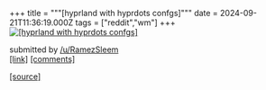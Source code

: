 +++
title = """[hyprland with hyprdots confgs]"""
date = 2024-09-21T11:36:19.000Z
tags = ["reddit","wm"]
+++
[![[hyprland with hyprdots confgs] ](https://preview.redd.it/ka4empqjf5qd1.png?width=640&crop=smart&auto=webp&s=c8036665ecf9003d1796578abc10e6e5b5cb7883 "[hyprland with hyprdots confgs] ")](https://www.reddit.com/r/unixporn/comments/1fm100i/hyprland_with_hyprdots_confgs/)

submitted by [/u/RamezSleem](https://www.reddit.com/user/RamezSleem)  
[\[link\]](https://i.redd.it/ka4empqjf5qd1.png) [\[comments\]](https://www.reddit.com/r/unixporn/comments/1fm100i/hyprland_with_hyprdots_confgs/)

[[source]](https://www.reddit.com/r/unixporn/comments/1fm100i/hyprland_with_hyprdots_confgs/)
